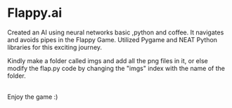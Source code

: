 # Flappy.ai
Created an AI using neural networks basic ,python and coffee. It navigates and avoids pipes in the Flappy Game. Utilized Pygame and NEAT Python libraries for this exciting journey.
<br>

Kindly make a folder called imgs and add all the png files in it, or else modify the flap.py code by changing the "imgs" index with the name of the folder. 

<br>
Enjoy the game :)
